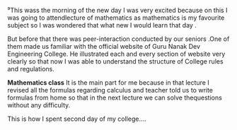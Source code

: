 ⁹This wass the morning of the new day I was very excited
because on this I was going to attendlecture of mathematics 
as mathematics is my favourite subject so I was wondered 
that what new I would learn that day .

But before that there was peer-interaction conducted by our
seniors .One of them made us familiar with the official 
website of Guru Nanak Dev Engineering College. He illustrated 
each and every section of website very clearly so that now I
was able to understand the structure of College rules and
regulations.

**Mathematics class**
It is the main part for me because in that lecture I revised 
all the formulas regarding calculus and teacher told us to 
write formulas from home so that in the next lecture we can 
solve thequestions without any difficulty. 

This is how I spent second day of my college....


